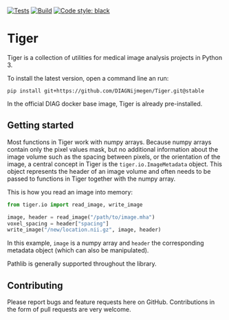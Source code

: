 [![Tests](https://github.com/DIAGNijmegen/msk-tiger/workflows/Tests/badge.svg)](https://github.com/DIAGNijmegen/msk-tiger/actions)
[![Build](https://github.com/DIAGNijmegen/msk-tiger/workflows/Build/badge.svg)](https://github.com/DIAGNijmegen/msk-tiger/releases)
[![Code style: black](https://img.shields.io/badge/code%20style-black-000000.svg)](https://github.com/psf/black)

# Tiger

Tiger is a collection of utilities for medical image analysis projects in Python 3.

To install the latest version, open a command line an run:

```shell script
pip install git+https://github.com/DIAGNijmegen/Tiger.git@stable
```

In the official DIAG docker base image, Tiger is already pre-installed.

## Getting started

Most functions in Tiger work with numpy arrays. Because numpy arrays contain only the pixel values mask, but no additional
information about the image volume such as the spacing between pixels, or the orientation of the image, a central concept
in Tiger is the `tiger.io.ImageMetadata` object. This object represents the header of an image volume and often needs to
be passed to functions in Tiger together with the numpy array.

This is how you read an image into memory:

```python
from tiger.io import read_image, write_image

image, header = read_image("/path/to/image.mha")
voxel_spacing = header["spacing"]
write_image("/new/location.nii.gz", image, header)
```

In this example, `image` is a numpy array and `header` the corresponding metadata object (which can also be manipulated).

Pathlib is generally supported throughout the library.

## Contributing

Please report bugs and feature requests here on GitHub. Contributions in the form of pull requests are very welcome.
